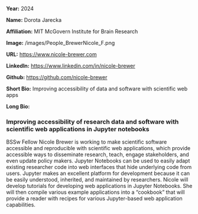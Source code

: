 **Year:** 2024

**Name:** Dorota Jarecka 

**Affiliation:** MIT McGovern Institute for Brain Research

**Image:** /images/People_BrewerNicole_F.png

**URL:** https://www.nicole-brewer.com 

**LinkedIn:** https://www.linkedin.com/in/nicole-brewer

**Github:** https://github.com/nicole-brewer 

**Short Bio:** Improving accessibility of data and software with scientific web apps

**Long Bio:**

### Improving accessibility of research data and software with scientific web applications in Jupyter notebooks

BSSw Fellow Nicole Brewer is working to make scientific software accessible and reproducible with scientific web applications, which provide accessible ways to disseminate research, teach, engage stakeholders, and even update policy makers. Jupyter Notebooks can be used to easily adapt existing researcher code into web interfaces that hide underlying code from users. Jupyter makes an excellent platform for development because it can be easily understood, inherited, and maintained by researchers. Nicole will develop tutorials for developing web applications in Jupyter Notebooks. She will then compile various example applications into a “cookbook” that will provide a reader with recipes for various Jupyter-based web application capabilities.
